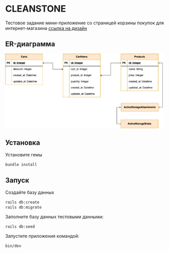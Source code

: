 # CLEANSTONE

Тестовое задание мини-приложение со страницей корзины покупок для интернет-магазина [cсылка на дизайн](https://www.figma.com/file/7WlRpc5VxNpkgtusKxHgbM/CLEANSTON-Rails-challenge?type=design&node-id=0%3A1&mode=design&t=jZmlNKueZZ2mKE6a-1)

## ER-диаграмма

<img src="./ERD.drawio.png">

## Установка

Установите гемы

```
bundle install
```

## Запуск

Создайте базу данных

```
rails db:create
rails db:migrate
```

Заполните базу данных тестовыми данными:

```
rails db:seed
```

Запустите приложения командой:

```
bin/dev
```